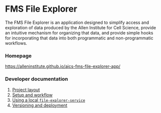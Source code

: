 FMS File Explorer
=================

The FMS File Explorer is an application designed to simplify access and exploration of data produced by the Allen Institute for Cell Science, provide an intuitive mechanism for organizing that data, and provide simple hooks for incorporating that data into both programmatic and non-programmatic workflows.


### Homepage
https://alleninstitute.github.io/aics-fms-file-explorer-app/


### Developer documentation
1. [Project layout](dev-docs/01-project-layout.md)
2. [Setup and workflow](dev-docs/02-setup-and-workflow.md)
3. [Using a local `file-explorer-service`](dev-docs/03-using-localhost-datasource.md)
4. [Versioning and deployment](dev-docs/04-versioning-and-deployment.md)
